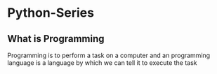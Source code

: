 # Python-Series
## What is Programming
 Programming is to perform a task on a computer and an programming language is a language by which we can tell it to execute the task

